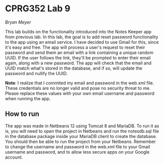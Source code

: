 # CPRG352 Lab 9
*Bryan Meyer*

This lab builds on the functionality introduced into the Notes Keeper app from previous lab. In this lab, the goal is to add reset password functionality to the app using an email service. I have decided to use Gmail for this, since it's easy and free. The app will process a user's request to reset their password and send them an email with a link containing a unique random UUID. If the user follows the link, they'll be prompted to enter their email again, along with a new password. The app will check that the email and UUID match what's stored in the database, and if so, will update the password and nullify the UUID.

**Note**: I realize that I commited my email and password in the web.xml file. These credentials are no longer valid and pose no security threat to me. Please replace these values with your own email username and password when running the app.

## How to run

The app was made in Netbeans 12 using Tomcat 8 and MariaDB. To run it as is, you will need to open the project in Netbeans and run the notesdb.sql file in the database package inside your MariaDB client to create the database. You should then be able to run the project from your Netbeans. Remember to change the username and password in the web.xml file to your Gmail username and password, and to allow less secure apps on your Google account.